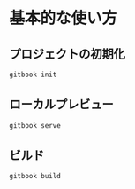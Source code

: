 # 基本的な使い方

## プロジェクトの初期化

```bash
gitbook init
```

## ローカルプレビュー

```bash
gitbook serve
```

## ビルド

```bash
gitbook build
```
